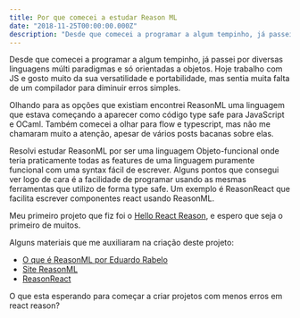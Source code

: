 ```yaml
---
title: Por que comecei a estudar Reason ML
date: "2018-11-25T00:00:00.000Z"
description: "Desde que comecei a programar a algum tempinho, já passei por diversas linguagens múlti paradigmas e só orientadas a objetos."
---
```


Desde que comecei a programar a algum tempinho, já passei por diversas linguagens múlti paradigmas e só orientadas a objetos. Hoje trabalho com JS e gosto muito da sua versatilidade e portabilidade, mas sentia muita falta de um compilador para diminuir erros simples.

Olhando para as opções que existiam encontrei ReasonML uma linguagem que estava começando a aparecer como código type safe para JavaScript e OCaml. Também comecei a olhar para flow e typescript, mas não me chamaram muito a atenção, apesar de vários posts bacanas sobre elas.

Resolvi estudar ReasonML por ser uma linguagem Objeto-funcional onde teria praticamente todas as features de uma linguagem puramente funcional com uma syntax fácil de escrever. Alguns pontos que consegui ver logo de cara é a facilidade de programar usando as mesmas ferramentas que utilizo de forma type safe. Um exemplo é ReasonReact que facilita escrever componentes react usando ReasonML.

Meu primeiro projeto que fiz foi o [Hello React Reason](https://github.com/enieber/hello-react-reason), e espero que seja o primeiro de muitos.

Alguns materiais que me auxiliaram na criação deste projeto:

- [O que é ReasonML por Eduardo Rabelo](https://medium.com/@oieduardorabelo/o-que-%C3%A9-reasonml-e0a2b6068306)
- [Site ReasonML](https://reasonml.github.io/)
- [ReasonReact](https://reasonml.github.io/reason-react/)


O que esta esperando para começar a criar projetos com menos erros em react reason?